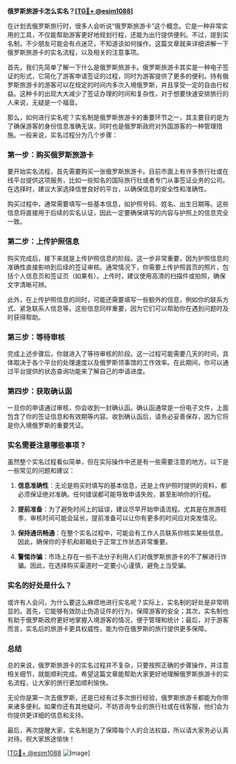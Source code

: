 **俄罗斯旅游卡怎么实名？[[TG💪+ @esim1088](https://t.me/s/esim1088)]**

在计划去俄罗斯旅行时，很多人会听说“俄罗斯旅游卡”这个概念。它是一种非常实用的工具，不仅能帮助游客更好地规划行程，还能为出行提供便利。不过，提到实名制，不少朋友可能会有点迷茫，不知道该如何操作。这篇文章就来详细讲解一下俄罗斯旅游卡的实名流程，以及相关的注意事项。

首先，我们先简单了解一下什么是俄罗斯旅游卡。俄罗斯旅游卡其实是一种电子签证的形式，它简化了游客申请签证的过程，同时为游客提供了更多的便利。持有俄罗斯旅游卡的游客可以在规定的时间内多次入境俄罗斯，并且享受一定的自由行权益。这种卡的出现大大减少了签证办理的时间和复杂性，对于想要快速安排旅行的人来说，无疑是一个福音。

那么，如何进行实名呢？实名制是俄罗斯旅游卡的重要环节之一，其主要目的是为了确保游客的身份信息准确无误，同时也是俄罗斯政府对外国游客的一种管理措施。一般来说，实名过程分为几个步骤：

### 第一步：购买俄罗斯旅游卡

要开始实名流程，首先需要购买一张俄罗斯旅游卡。目前市面上有许多旅行社或在线平台提供这项服务，比如一些知名的国际旅行社或者专门从事签证业务的公司。在选择时，建议大家选择信誉良好的平台，以确保信息的安全性和准确性。

购买过程中，通常需要填写一些基本信息，如护照号码、姓名、出生日期等。这些信息将直接用于后续的实名认证，因此一定要确保填写的内容与护照上的信息完全一致。

### 第二步：上传护照信息

购买完成后，接下来就是上传护照信息的阶段。这一步非常重要，因为护照信息的准确性直接影响到后续的签证审核。通常情况下，你需要上传护照首页的照片，包括个人信息页和签证页（如果有）。上传时，建议使用高清的扫描件或拍照，确保文字清晰可辨。

此外，在上传护照信息的同时，可能还需要填写一些额外的信息，例如你的联系方式、紧急联系人信息等。这些信息同样重要，因为它们可以帮助你在遇到问题时及时获得帮助。

### 第三步：等待审核

完成上述步骤后，你就进入了等待审核的阶段。这一过程可能需要几天的时间，具体取决于各个平台的处理速度以及俄罗斯领事馆的工作效率。在此期间，你可以通过平台提供的状态查询功能来了解自己的申请进度。

### 第四步：获取确认函

一旦你的申请通过审核，你会收到一封确认函。确认函通常是一份电子文件，上面包含了你的签证信息和有效期等内容。收到确认函后，请务必妥善保存，因为它将是你入境俄罗斯的重要凭证。

### 实名需要注意哪些事项？

虽然整个实名过程看似简单，但在实际操作中还是有一些需要注意的地方。以下是一些常见的问题和建议：

1. **信息准确性**：无论是购买时填写的基本信息，还是上传护照时提供的资料，都必须保证绝对准确。任何错误都可能导致申请失败，甚至影响你的行程。

2. **提前准备**：为了避免时间上的延误，建议尽早开始申请流程。尤其是在旅游旺季，审核时间可能会延长，提前准备可以让你有更多的时间应对突发情况。

3. **保持通讯畅通**：在整个实名过程中，可能会有工作人员联系你核实某些信息。因此，确保你的手机和邮箱处于正常工作状态非常重要。

4. **警惕诈骗**：市场上存在一些不法分子利用人们对俄罗斯旅游卡的不了解进行诈骗。因此，在选择购买渠道时一定要小心谨慎，避免上当受骗。

### 实名的好处是什么？

或许有人会问，为什么要这么麻烦地进行实名呢？实际上，实名制的好处是非常明显的。首先，它能够有效防止伪造证件的行为，保障游客的安全；其次，实名制也有助于俄罗斯政府更好地掌握入境游客的情况，便于管理和统计；最后，对于游客而言，实名后的旅游卡更具权威性，能为你在俄罗斯的旅行提供更多保障。

### 总结

总的来说，俄罗斯旅游卡的实名过程并不复杂，只要按照正确的步骤操作，并注意相关细节，就能顺利完成。希望这篇文章能帮助大家更好地理解俄罗斯旅游卡的实名流程，让大家的旅行更加顺利愉快。

无论你是第一次去俄罗斯，还是已经有过多次旅行经验，俄罗斯旅游卡都能为你带来诸多便利。如果你还有其他疑问，不妨咨询专业的旅行社或在线客服，他们会为你提供更详细的信息和支持。

最后，再次提醒大家，实名制是为了保障每个人的合法权益，所以请大家务必认真对待。祝大家旅途愉快！

[[TG💪+ @esim1088](https://t.me/s/esim1088) ![Image](https://i.postimg.cc/4NQfJmqS/Snipaste-2025-05-13-00-14-12.png)]